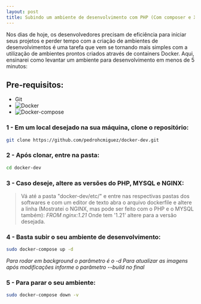 ```yaml
---
layout: post
title: Subindo um ambiente de desenvolvimento com PHP (Com composer e Xdebug), MYSQL, NGINX no Docker
---
```


Nos dias de hoje, os desenvolvedores precisam de eficiência para iniciar seus projetos e perder tempo com a criação de ambientes de desenvolvimentos é uma tarefa que vem se tornando mais simples com a utilização de ambientes prontos criados através de containers Docker. Aqui, ensinarei como levantar um ambiente para desenvolvimento em menos de 5 minutos:

## Pre-requisitos:
- Git
- ![Docker](https://pedrohcmiguez.github.io/Instalando-docker-no-ubuntu-20-04/)
- ![Docker-compose](https://pedrohcmiguez.github.io/Instalando-o-docker-compose-no-ubuntu-20-04/)

### 1 - Em um local desejado na sua máquina, clone o repositório:
```sh
git clone https://github.com/pedrohcmiguez/docker-dev.git
```

### 2 - Após clonar, entre na pasta:
```sh
cd docker-dev
```

### 3 - Caso deseje, altere as versões do PHP, MYSQL e NGINX:
> Vá até a pasta "docker-dev/etc/" e entre nas respectivas pastas dos softwares e com um editor de texto abra o arquivo dockerfile e altere a linha (Mostratei o NGINX, mas pode ser feito com o PHP e o MYSQL também):
*FROM nginx:1.21*
> Onde tem '1.21' altere para a versão desejada.

### 4 - Basta subir o seu ambiente de desenvolvimento:
```sh
sudo docker-compose up -d
```
*Para rodar em background o parâmetro é o -d*
*Para atualizar as imagens após modificações informe o parâmetro --build no final*

### 5 - Para parar o seu ambiente:
```sh
sudo docker-compose down -v
```